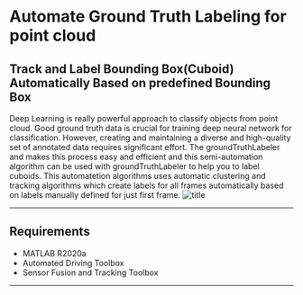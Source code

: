 # Automate Ground Truth Labeling for point cloud
## Track and Label Bounding Box(Cuboid) Automatically Based on predefined Bounding Box

Deep Learning is really powerful approach to classify objects from point cloud. Good ground truth data is crucial for training deep neural network for classification. However, creating and maintaining a diverse and high-quality set of annotated data requires significant effort. The groundTruthLabeler and makes this process easy and efficient and this semi-automation algorithm can be used with groundTruthLabeler to help you to label cuboids. This automatetion algorithms uses automatic clustering and tracking algorithms which create labels for all frames automatically based on labels manually defined for just first frame.
![title](https://user-images.githubusercontent.com/63379838/78849073-73610f80-7a4e-11ea-8feb-3f1c3ec0a0e5.png)

--------------------------------------------------------------------------------

## Requirements

- MATLAB R2020a
- Automated Driving Toolbox
- Sensor Fusion and Tracking Toolbox

--------------------------------------------------------------------------------
